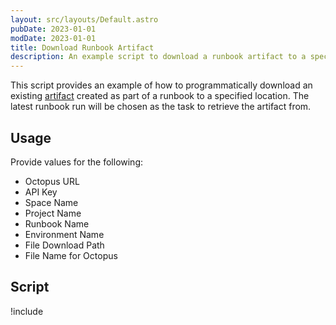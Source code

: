 ```yaml
---
layout: src/layouts/Default.astro
pubDate: 2023-01-01
modDate: 2023-01-01
title: Download Runbook Artifact 
description: An example script to download a runbook artifact to a specified location.
---
```


This script provides an example of how to programmatically download an existing [artifact](/docs/projects/deployment-process/artifacts) created as part of a runbook to a specified location. The latest runbook run will be chosen as the task to retrieve the artifact from.

## Usage

Provide values for the following:

- Octopus URL
- API Key
- Space Name
- Project Name
- Runbook Name
- Environment Name
- File Download Path
- File Name for Octopus

## Script

!include <download-artifact-from-runbook-scripts>
